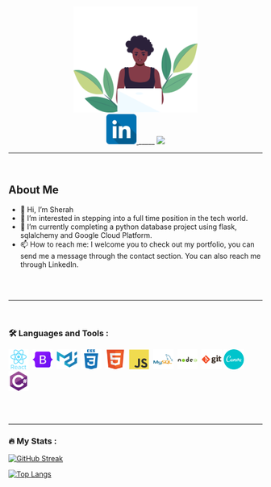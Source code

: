 <div id="header" align="center">
  <img height="210px" src="https://github.com/SherahIsrael/SherahIsrael/blob/main/black%20woman%20coding.png" />
</div>

<div align="center">
  <a href="https://www.linkedin.com/in/sherah-israel-27810121a/">
    <img height="60px" src="https://github.com/SherahIsrael/SherahIsrael/blob/main/linkedin_icon.png" alt="Sherah Israel | LinkedIn"/>
  </a>
  <span>_____</span>
  <a  href="https://www.sherahisrael.com/">
    <img src="https://media.giphy.com/media/MzUplcoS0HIzNIdP3T/giphy.gif" height="60" margin-left="20px"/>
  </a>
</div>

---
<br>

## About Me

- 👋 Hi, I’m Sherah
- 👀 I’m interested in stepping into a full time position in the tech world. 
- 🌱 I’m currently completing a python database project using flask, sqlalchemy and Google Cloud Platform.
- 📫 How to reach me: I welcome you to check out my portfolio, you can send me a message through the contact section. You can also reach me through LinkedIn.

<br><br>

---

<br>

### :hammer_and_wrench: Languages and Tools :

<div>
  <img src="https://github.com/devicons/devicon/blob/master/icons/react/react-original-wordmark.svg" title="React" alt="React" width="40" height="40"/>&nbsp;
  <img src="https://github.com/devicons/devicon/blob/master/icons/bootstrap/bootstrap-original.svg" title="Bootstrap" alt="Bootstrap" width="40" height="40"/>&nbsp;
  <img src="https://github.com/devicons/devicon/blob/master/icons/materialui/materialui-original.svg" title="Material UI" alt="Material UI" width="40" height="40"/>&nbsp;
  <img src="https://github.com/devicons/devicon/blob/master/icons/css3/css3-plain-wordmark.svg"  title="CSS3" alt="CSS" width="40" height="40"/>&nbsp;
  <img src="https://github.com/devicons/devicon/blob/master/icons/html5/html5-original.svg" title="HTML5" alt="HTML" width="40" height="40"/>&nbsp;
  <img src="https://github.com/devicons/devicon/blob/master/icons/javascript/javascript-original.svg" title="JavaScript" alt="JavaScript" width="40" height="40"/>&nbsp;
  <img src="https://github.com/devicons/devicon/blob/master/icons/mysql/mysql-original-wordmark.svg" title="MySQL"  alt="MySQL" width="40" height="40"/>&nbsp;
  <img src="https://github.com/devicons/devicon/blob/master/icons/nodejs/nodejs-original-wordmark.svg" title="NodeJS" alt="NodeJS" width="40" height="40"/>&nbsp;
  <img src="https://github.com/devicons/devicon/blob/master/icons/git/git-original-wordmark.svg" title="Git" alt="Git" width="40" height="40"/>
  <img src="https://github.com/devicons/devicon/blob/master/icons/canva/canva-original.svg" title="Canva" alt="Canva" width="40" height="40"/>
  <img src="https://github.com/devicons/devicon/blob/master/icons/csharp/csharp-original.svg" title="csharp" alt="csharp" width="40" height="40"/>
</div>

<br><br>

---

### :fire: My Stats :

[![GitHub Streak](http://github-readme-streak-stats.herokuapp.com?user=SherahIsrael&theme=codestackr&date_format=j%20M%5B%20Y%5D)](https://git.io/streak-stats)

[![Top Langs](https://github-readme-stats.vercel.app/api/top-langs/?username=SherahIsrael&layout=donut&theme=midnight-purple)](https://github.com/anuraghazra/github-readme-stats)
